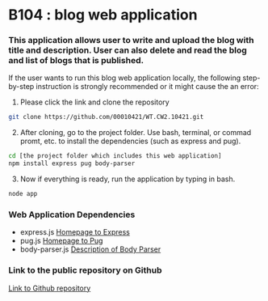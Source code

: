 # B104 : blog web application 

### This application allows user to write and upload the blog with title and description. User can also delete and read the blog and list of blogs that is published. 

If the user wants to run this blog web application locally, the following step-by-step instruction is strongly recommended or it might cause the an error: 

1. Please click the link and clone the repository 

``` bash 
git clone https://github.com/00010421/WT.CW2.10421.git 
```


2. After cloning, go to the project folder. Use bash, terminal, or commad promt, etc. to install the dependencies (such as express and pug). 

```bash
cd [the project folder which includes this web application] 
npm install express pug body-parser
```


3. Now if everything is ready, run the application by typing in bash. 
```bash
node app
```



### Web Application Dependencies
- express.js
[Homepage to Express](https://expressjs.com/)
- pug.js 
[Homepage to Pug](https://pugjs.org/api/getting-started.html)
- body-parser.js
[Description of Body Parser](http://expressjs.com/en/resources/middleware/body-parser.html)


### Link to the public repository on Github
[Link to Github repository](https://github.com/00010421/WT.CW2.10421)


